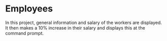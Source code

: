 # Employees
In this project, general information and salary of the workers are displayed. It then makes a 10% increase in their salary and displays this at the command prompt.
